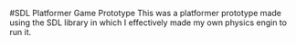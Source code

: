 #SDL Platformer Game Prototype
This was a platformer prototype made using the SDL library in which I effectively made my own physics engin to run it.

